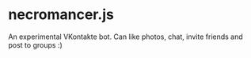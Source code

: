 # necromancer.js
An experimental VKontakte bot. Can like photos, chat, invite friends and post to groups :)
